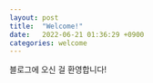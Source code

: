 ```yaml
---
layout: post
title:  "Welcome!"
date:   2022-06-21 01:36:29 +0900
categories: welcome
---
```

블로그에 오신 걸 환영합니다!
